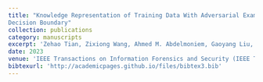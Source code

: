 ```yaml
---
title: "Knowledge Representation of Training Data With Adversarial Examples Supporting
Decision Boundary"
collection: publications
category: manuscripts
excerpt: 'Zehao Tian, Zixiong Wang, Ahmed M. Abdelmoniem, Gaoyang Liu, and Chen Wang.'
date: 2023
venue: 'IEEE Transactions on Information Forensics and Security (IEEE T-IFS).'
bibtexurl: 'http://academicpages.github.io/files/bibtex3.bib'
---
```

